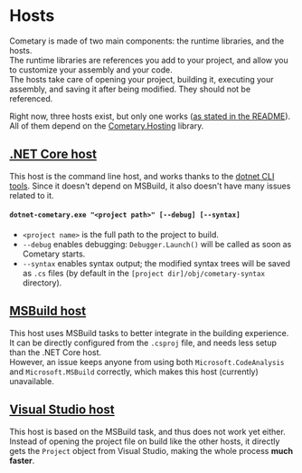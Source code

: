 # Hosts
Cometary is made of two main components: the runtime libraries, and the hosts.  
The runtime libraries are references you add to your project, and allow you to customize your assembly and your code.  
The hosts take care of opening your project, building it, executing your assembly, and saving it after being modified. They should not be referenced.

Right now, three hosts exist, but only one works ([as stated in the README](../README.md#current-state)). All of them depend on the [Cometary.Hosting](../src/Cometary.Hosting) library.

## [.NET Core host](../src/Cometary.Hosting.Core)
This host is the command line host, and works thanks to the [dotnet CLI tools](https://github.com/dotnet/cli). Since it doesn't depend on MSBuild, it also doesn't have many issues related to it.

#### `dotnet-cometary.exe "<project path>" [--debug] [--syntax]`
- `<project name>` is the full path to the project to build.
- `--debug` enables debugging: `Debugger.Launch()` will be called as soon as Cometary starts.
- `--syntax` enables syntax output; the modified syntax trees will be saved as `.cs` files (by default in the `[project dir]/obj/cometary-syntax` directory).

## [MSBuild host](../src/Cometary.Hosting.MSBuild)
This host uses MSBuild tasks to better integrate in the building experience. It can be directly configured from the `.csproj` file, and needs less setup than the .NET Core host.  
However, an issue keeps anyone from using both `Microsoft.CodeAnalysis` and `Microsoft.MSBuild` correctly, which makes this host (currently) unavailable.

## [Visual Studio host](../src/Cometary.Hosting.VisualStudio)
This host is based on the MSBuild task, and thus does not work yet either. Instead of opening the project file on build like the other hosts, it directly gets the `Project` object from Visual Studio, making the whole process **much faster**.